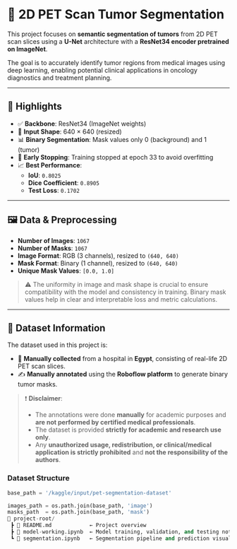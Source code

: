 # 🧠 2D PET Scan Tumor Segmentation

This project focuses on **semantic segmentation of tumors** from 2D PET scan slices using a **U-Net** architecture with a **ResNet34 encoder pretrained on ImageNet**.

The goal is to accurately identify tumor regions from medical images using deep learning, enabling potential clinical applications in oncology diagnostics and treatment planning.

---

## 🚀 Highlights

- ✅ **Backbone**: ResNet34 (ImageNet weights)
- 📐 **Input Shape**: 640 × 640 (resized)
- 📊 **Binary Segmentation**: Mask values only 0 (background) and 1 (tumor)
- 🔁 **Early Stopping**: Training stopped at epoch 33 to avoid overfitting
- 📈 **Best Performance**:
  - **IoU**: `0.8025`
  - **Dice Coefficient**: `0.8905`
  - **Test Loss**: `0.1702`

---

## 🖼️ Data & Preprocessing

- **Number of Images**: `1067`
- **Number of Masks**: `1067`
- **Image Format**: RGB (3 channels), resized to `(640, 640)`
- **Mask Format**: Binary (1 channel), resized to `(640, 640)`
- **Unique Mask Values**: `[0.0, 1.0]`

> ⚠️ The uniformity in image and mask shape is crucial to ensure compatibility with the model and consistency in training. Binary mask values help in clear and interpretable loss and metric calculations.

---

## 📂 Dataset Information

The dataset used in this project is:

- 🏥 **Manually collected** from a hospital in **Egypt**, consisting of real-life 2D PET scan slices.
- ✍️ **Manually annotated** using the **Roboflow platform** to generate binary tumor masks.

> ❗ **Disclaimer**:
> - The annotations were done **manually** for academic purposes and **are not performed by certified medical professionals**.
> - The dataset is provided **strictly for academic and research use only**.
> - Any **unauthorized usage, redistribution, or clinical/medical application is strictly prohibited** and **not the responsibility of the authors**.

### Dataset Structure
```python
base_path = '/kaggle/input/pet-segmentation-dataset'

images_path = os.path.join(base_path, 'image')
masks_path  = os.path.join(base_path, 'mask')
📁 project-root/
 ┣ 📄 README.md            ← Project overview
 ┣ 📓 model-working.ipynb  ← Model training, validation, and testing notebook
 ┗ 📓 segmentation.ipynb   ← Segmentation pipeline and prediction visualization

